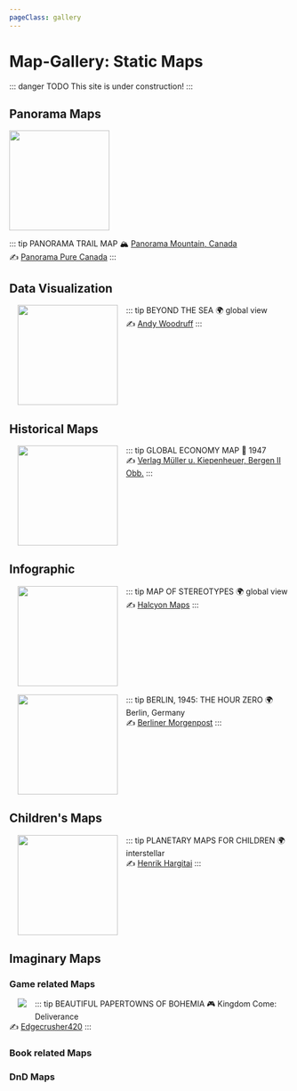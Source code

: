 ```yaml
---
pageClass: gallery
---
```

# Map-Gallery: Static Maps

::: danger TODO
This site is under construction!
:::

## Panorama Maps

<img src="https://www.panoramaresort.com/assets/Winter_2019_20_Trail_Map_website.jpg"  style="text-align:center; height:180px;" />

::: tip PANORAMA TRAIL MAP
:mountain_snow:  [Panorama Mountain, Canada](https://www.google.de/maps/@50.44175,-116.2304863,14.01z/data=!5m1!1e4)  
:writing_hand:  [Panorama Pure Canada](https://www.panoramaresort.com/assets/Winter_2019_20_Trail_Map.pdf)
:::

<p style="clear:both;"></p>

## Data Visualization

<img src="http://andywoodruff.com/blog/wp-content/uploads/2016/03/australia.jpg"  style="text-align:center; height:180px; float: left; margin: 0px 15px 15px 15px;"/>

::: tip BEYOND THE SEA
:earth_africa: global view  
:writing_hand:  [Andy Woodruff](http://andywoodruff.com/blog/beyond-the-sea/)
:::

<p style="clear:both;"></p>

## Historical Maps

<img src="https://imgur.com/qVBb5dW"  style="text-align:center; height:180px;float: left; margin: 0px 15px 15px 15px;"/>

::: tip GLOBAL ECONOMY MAP
:calendar: 1947  
:writing_hand:  [Verlag Müller u. Kiepenheuer, Bergen II Obb.](http://saarland.digicult-museen.net/objekte/6603)
:::

<p style="clear:both;"></p>

## Infographic 

<img src="https://images.squarespace-cdn.com/content/v1/55a676ebe4b0e7324c26d410/1459594527468-JYBNEE4XGXV24FB311PR/ke17ZwdGBToddI8pDm48kFIqeyKIx_4CypQkVpvjGEhZw-zPPgdn4jUwVcJE1ZvWQUxwkmyExglNqGp0IvTJZamWLI2zvYWH8K3-s_4yszcp2ryTI0HqTOaaUohrI8PIPVlqm4eRhrC4xHj1sUz6u8KOKL79uYahDQ3N51Lax9cKMshLAGzx4R3EDFOm1kBS/Stereotypes4.jpg?format=1500w"  style="text-align:center; height:180px;float: left; margin: 0px 15px 15px 15px;"/>

::: tip MAP OF STEREOTYPES
:earth_africa: global view  
:writing_hand:  [Halcyon Maps](https://www.halcyonmaps.com/the-map-of-stereotypes/)
:::

<p style="clear:both;"></p>

<img src="http://visualoop.com/media/2016/03/Stunde-Null-Berlin-1945-1040x676.jpg"  style="text-align:center; height:180px;float: left; margin: 0px 15px 15px 15px;"/>

::: tip BERLIN, 1945: THE HOUR ZERO
:earth_africa: Berlin, Germany  
:writing_hand:  [Berliner Morgenpost](http://visualoop.com/infographics/berlin-1945-the-hour-zero)
:::

<p style="clear:both;"></p>

## Children's Maps

<img src="https://childrensmaps.files.wordpress.com/2014/11/mars_en_m.jpg"  style="text-align:center; height:180px;float: left; margin: 0px 15px 15px 15px;"/>

::: tip PLANETARY MAPS FOR CHILDREN
:earth_africa: interstellar  
:writing_hand:  [Henrik Hargitai](https://childrensmaps.wordpress.com/planetary-maps-for-children/)
:::

<p style="clear:both;"></p>

## Imaginary Maps 

### Game related Maps

<img src="https://i.postimg.cc/mchMXZsR/Full-Map-Hi-Res-cut.jpg"  style="float: left; margin: 0px 15px 15px 15px;"/>

::: tip BEAUTIFUL PAPERTOWNS OF BOHEMIA
:video_game:  Kingdom Come: Deliverance  
:writing_hand:  [Edgecrusher420](https://forum.kingdomcomerpg.com/t/all-16-kingdom-come-deliverance-maps-high-resolution-no-markers/66445)
:::

<p style="clear:both;"></p>

### Book related Maps

### DnD Maps
<!--


https://www.loc.gov/resource/g9930.ct001880/


https://www.youtube.com/watch?time_continue=19&v=3Jhac84QdpA

-->